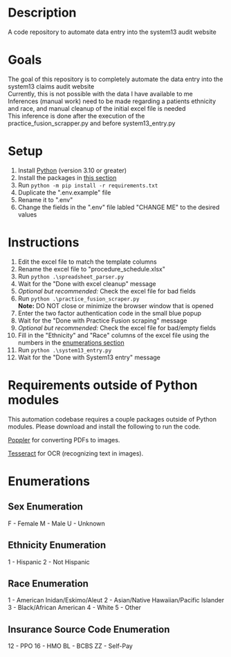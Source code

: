# Description
A code repository to automate data entry into the system13 audit website

# Goals
The goal of this repository is to completely automate the data entry into the system13 claims audit website  
Currently, this is not possible with the data I have available to me  
Inferences (manual work) need to be made regarding a patients ethnicity and race, and manual cleanup of the initial excel file is needed  
This inference is done after the execution of the practice_fusion_scrapper.py and before system13_entry.py  

# Setup
1. Install [Python](https://www.python.org/downloads/) (version 3.10 or greater)
2. Install the packages in [this section](#requirements-outside-of-python-modules)
3. Run `python -m pip install -r requirements.txt`
4. Duplicate the ".env.example" file
5. Rename it to ".env"
6. Change the fields in the ".env" file labled "CHANGE ME" to the desired values

# Instructions
1. Edit the excel file to match the template columns
2. Rename the excel file to "procedure_schedule.xlsx"
3. Run `python .\spreadsheet_parser.py`
4. Wait for the "Done with excel cleanup" message
5. _Optional but recommended:_ Check the excel file for bad fields
6. Run `python .\practice_fusion_scraper.py`  
__Note:__ DO NOT close or minimize the browser window that is opened
7. Enter the two factor authentication code in the small blue popup
8. Wait for the "Done with Practice Fusion scraping" message
9. _Optional but recommended:_ Check the excel file for bad/empty fields
10. Fill in the "Ethnicity" and "Race" columns of the excel file using the numbers in the [enumerations section](#enumerations)
11. Run `python .\system13_entry.py`
12. Wait for the "Done with System13 entry" message

# Requirements outside of Python modules
This automation codebase requires a couple packages outside of Python modules. Please download and install the following to run the code.

[Poppler](https://poppler.freedesktop.org/) for converting PDFs to images.

[Tesseract](https://tesseract-ocr.github.io/tessdoc/Installation.html) for OCR (recognizing text in images).

# Enumerations
## Sex Enumeration
F - Female
M - Male
U - Unknown

## Ethnicity Enumeration
1 - Hispanic
2 - Not Hispanic

## Race Enumeration
1 - American Inidan/Eskimo/Aleut
2 - Asian/Native Hawaiian/Pacific Islander
3 - Black/African American
4 - White
5 - Other

## Insurance Source Code Enumeration
12 - PPO
16 - HMO
BL - BCBS
ZZ - Self-Pay